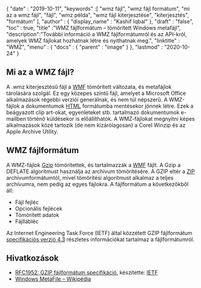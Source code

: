 {
  "date" : "2019-10-11",
  "keywords" :[ "wmz fájl", "wmz fájl formátum", "mi az a wmz fájl", "fájl", "wmz példa", "wmz fájl kiterjesztése", "kiterjesztés", "formátum" ],
  "author" : {
    "display_name" : "Kashif Iqbal"
},
  "draft" : "false",
  "toc" : true,
  "title" :"WMZ fájlformátum – tömörített Windows metafájl",
  "description":"További információ a WMZ fájlformátumról és az API-król, amelyek WMZ fájlokat hozhatnak létre és nyithatnak meg.",
  "linktitle" : "WMZ",
  "menu" : {
    "docs" : {
      "parent" : "image"
}
},
  "lastmod" : "2020-10-24"
}

## Mi az a WMZ fájl?

A .wmz kiterjesztésű fájl a [WMF](/hu/image/wmf/) tömörített változata, és metafájlok tárolására szolgál. Ez egy közepes szintű fájl, amelyet a Microsoft Office alkalmazások régebbi verziói generálnak, és nem túl népszerű. A WMZ-fájlok a dokumentumok [HTML](/hu/web/html/) formátumba mentésekor jönnek létre. Ezek a beágyazott clip art-okat, egyenleteket stb. tartalmazó dokumentumok e-mailben történő küldésekor is előállíthatók. A WMZ-fájlokat megnyitni képes alkalmazások közé tartozik (de nem kizárólagosan) a Corel Winzip és az Apple Archive Utility.

## WMZ fájlformátum

A WMZ-fájlok [Gzip](/hu/compression/gz/) tömörítettek, és tartalmazzák a [WMF](/hu/image/WMF/) fájlt. A Gzip a DEFLATE algoritmust használja az archívum tömörítésére. A GZIP eltér a [ZIP](/hu/compression/zip/) archívumformátumtól, mivel tömörítési algoritmust alkalmaz a teljes archívumra, nem pedig az egyes fájlokra. A fájlformátum a következőkből áll:

* Fájl fejléc
* Opcionális fejlécek
* Tömörített adatok
* Fájllábléc

Az Internet Engineering Task Force (IETF) által közzétett GZIP fájlformátum [specifikációs verzió 4.3](https://datatracker.ietf.org/doc/html/rfc1952) részletes információkat tartalmaz a fájlformátumról.

## Hivatkozások

* [RFC1952: GZIP fájlformátum specifikáció](https://datatracker.ietf.org/doc/html/rfc1952), készítette: [IETF](https://www.ietf.org)
* [Windows MetaFile – Wikipédia](https://en.wikipedia.org/wiki/Windows_Metafile)

